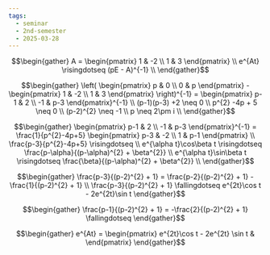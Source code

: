 ```yaml
---
tags:
  - seminar
  - 2nd-semester
  - 2025-03-28
---
```


$$\begin{gather}
A = \begin{pmatrix}
1 & -2 \\
1 & 3
\end{pmatrix} \\ 
e^{At} \risingdotseq (pE - A)^{-1} \\
\end{gather}$$

$$\begin{gather}
\left( \begin{pmatrix}
p & 0 \\
0 & p
\end{pmatrix} - \begin{pmatrix}
1 & -2 \\
1 & 3
\end{pmatrix} \right)^{-1} = \begin{pmatrix}
p-1 & 2 \\
-1 & p-3
\end{pmatrix}^{-1} \\
(p-1)(p-3) +2 \neq 0 \\
p^{2} -4p + 5 \neq 0 \\
(p-2)^{2} \neq -1 \\
p \neq 2\pm i \\
\end{gather}$$

$$\begin{gather}
\begin{pmatrix}
p-1 & 2 \\
-1 & p-3
\end{pmatrix}^{-1} = \frac{1}{p^{2}-4p+5} \begin{pmatrix}
p-3 & -2 \\
1 & p-1
\end{pmatrix} \\
\frac{p-3}{p^{2}-4p+5} \risingdotseq  \\
e^{\alpha t}\cos\beta t \risingdotseq \frac{p-\alpha}{(p-\alpha)^{2} + \beta^{2}} \\
e^{\alpha t}\sin\beta t \risingdotseq \frac{\beta}{(p-\alpha)^{2} + \beta^{2}} \\ 
\end{gather}$$

$$\begin{gather}
\frac{p-3}{(p-2)^{2} + 1} = \frac{p-2}{(p-2)^{2} + 1} - \frac{1}{(p-2)^{2} + 1} \\
\frac{p-3}{(p-2)^{2} + 1} \fallingdotseq e^{2t}\cos t - 2e^{2t}\sin t
\end{gather}$$

$$\begin{gather}
\frac{p-1}{(p-2)^{2} + 1} = 
-\frac{2}{(p-2)^{2} + 1} \fallingdotseq 
\end{gather}$$

$$\begin{gather}
e^{At} = \begin{pmatrix}
e^{2t}\cos t - 2e^{2t} \sin t & 
\end{pmatrix}
\end{gather}$$